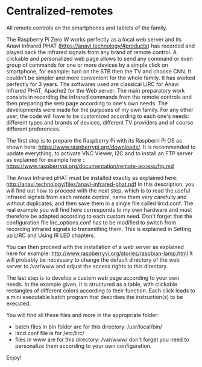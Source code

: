 # Centralized-remotes
All remote controls on the smartphones and tablets of the family.

The Raspberry Pi Zero W works perfectly as a local web server and its Anavi Infrared PHAT (https://anavi.technology/#products) has recorded and played back the infrared signals from any brand of remote control.
A clickable and personalized web page allows to send any command or even group of commands for one or more devices by a simple click on smartphone, for example: turn on the STB then the TV and choose CNN. It couldn't be simpler and more convenient for the whole family. It has worked perfectly for 3 years.
The softwares used are classical LIRC for Anavi Infrared PHAT, Apache2 for the Web server. The main preparatory work consists in recording the infrared commands from the remote controls and then preparing the web page according to one's own needs.
The developments were made for the purposes of my own family. For any other user, the code will have to be customized according to each one's needs: different types and brands of devices, different TV providers and of course different preferences.

The first step is to prepare the Raspberry Pi with its Raspberri Pi OS as shown here: https://www.raspberrypi.org/downloads/.
It is recommended to update everything, to activate VNC Viewer, I2C and to install an FTP server as explained for example here :
https://www.raspberrypi.org/documentation/remote-access/ftp.md 

The Anavi Infrared pHAT must be installed exactly as explained here:
http://anavi.technology/files/anavi-infrared-phat.pdf
In this description, you will find out how to proceed with the next step, which is to read the useful infrared signals from each remote control, name them very carefully and without duplicates, and then save them in a single file called lircd.conf. The real example you will find here corresponds to my own hardware and must therefore be adapted according to each custom need.
Don't forget that the configuration file lirc_options.conf has to be modified to switch from recording infrared signals to transmitting them. This is explained in Setting up LIRC and Using IR LED chapters.

You can then proceed with the installation of a web server as explained here for example:
http://www.raspberryvi.org/stories/raspbian-lamp.html 
It will probably be necessary to change the default directory of the web server to /var/www and adjust the access rights to this directory.

The last step is to develop a custom web page according to your own needs. In the example given, it is structured as a table, with clickable rectangles of different colors according to their function.
Each click leads to a mini executable batch program that describes the instruction(s) to be executed.

You will find all these files and more in the appropriate folder:
- batch files in bin folder are for this directory: /usr/local/bin/ 
- lircd.conf file is for /etc/lirc/
- files in www are for this directory: /var/www/
don't forget you need to personalize them according to your own configuration.

Enjoy!

 
 
